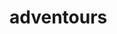 # adventours

<!--this is a project made following a 30+++ hour long udemy advanced css/sass course.-->

<!--to make changes type in terminal:  npm run compile:sass-->
